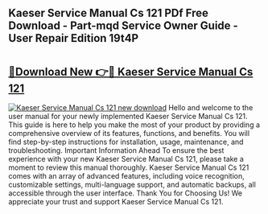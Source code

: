 ## Kaeser Service Manual Cs 121 PDf Free Download - Part-mqd Service Owner Guide - User Repair Edition 19t4P

# <h2><a href="http://bc48399.oget.top/?id=Kaeser+Service+Manual+Cs+121">🔗Download New 👉🔴 Kaeser Service Manual Cs 121</a></h2>

[![Kaeser Service Manual Cs 121 new download](https://i.imgur.com/5g1atiW.png)](http://bc48399.oget.top/?id=Kaeser+Service+Manual+Cs+121)
Hello and welcome to the user manual for your newly implemented Kaeser Service Manual Cs 121. This guide is here to help you make the most of your product by providing a comprehensive overview of its features, functions, and benefits. You will find step-by-step instructions for installation, usage, maintenance, and troubleshooting. Important Information Ahead To ensure the best experience with your new Kaeser Service Manual Cs 121, please take a moment to review this manual thoroughly. Kaeser Service Manual Cs 121 comes with an array of advanced features, including voice recognition, customizable settings, multi-language support, and automatic backups, all accessible through the user interface. Thank You for Choosing Us! We appreciate your trust and support Kaeser Service Manual Cs 121.

